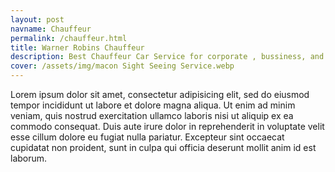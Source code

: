 ```yaml
---
layout: post
navname: Chauffeur
permalink: /chauffeur.html
title: Warner Robins Chauffeur
description: Best Chauffeur Car Service for corporate , bussiness, and personal on warner robins.
cover: /assets/img/macon Sight Seeing Service.webp
---
```


Lorem ipsum dolor sit amet, consectetur adipisicing elit, sed do eiusmod tempor incididunt ut labore et dolore magna aliqua. Ut enim ad minim veniam, quis nostrud exercitation ullamco laboris nisi ut aliquip ex ea commodo consequat. Duis aute irure dolor in reprehenderit in voluptate velit esse cillum dolore eu fugiat nulla pariatur. Excepteur sint occaecat cupidatat non proident, sunt in culpa qui officia deserunt mollit anim id est laborum. 
